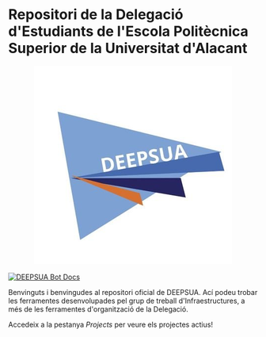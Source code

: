 # Repositori de la Delegació d'Estudiants de l'Escola Politècnica Superior de la Universitat d'Alacant

<p align="center">
  <img src="deepsua_icon.jpeg" />
</p>

[![DEEPSUA Bot Docs](https://github.com/DEEPSUA/DeepsUA_Bot/actions/workflows/deploy-docs.yml/badge.svg)](https://github.com/DEEPSUA/DeepsUA_Bot/actions/workflows/deploy-docs.yml)

Benvinguts i benvingudes al repositori oficial de DEEPSUA. Ací podeu trobar les ferramentes desenvolupades pel grup de treball d'Infraestructures, a més de les ferramentes d'organització de la Delegació.

Accedeix a la pestanya *Projects* per veure els projectes actius!

<!--

**Here are some ideas to get you started:**

🙋‍♀️ A short introduction - what is your organization all about?
🌈 Contribution guidelines - how can the community get involved?
👩‍💻 Useful resources - where can the community find your docs? Is there anything else the community should know?
🍿 Fun facts - what does your team eat for breakfast?
🧙 Remember, you can do mighty things with the power of [Markdown](https://docs.github.com/github/writing-on-github/getting-started-with-writing-and-formatting-on-github/basic-writing-and-formatting-syntax)
-->

